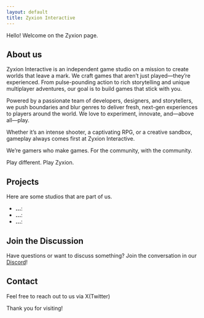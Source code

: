 ```yaml
---
layout: default
title: Zyxion Interactive
---
```



Hello! Welcome on the Zyxion page.

## About us

Zyxion Interactive is an independent game studio on a mission to create worlds that leave a mark. We craft games that aren’t just played—they’re experienced. From pulse-pounding action to rich storytelling and unique multiplayer adventures, our goal is to build games that stick with you.

Powered by a passionate team of developers, designers, and storytellers, we push boundaries and blur genres to deliver fresh, next-gen experiences to players around the world. We love to experiment, innovate, and—above all—play.

Whether it’s an intense shooter, a captivating RPG, or a creative sandbox, gameplay always comes first at Zyxion Interactive.

We’re gamers who make games. For the community, with the community.

Play different. Play Zyxion.

## Projects

Here are some studios that are part of us.

- **...**:
- **...**: 
- **...**:

## Join the Discussion

Have questions or want to discuss something? Join the conversation in our [Discord]()!

## Contact

Feel free to reach out to us via X(Twitter)

Thank you for visiting!
